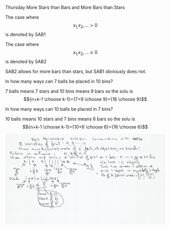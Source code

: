 ---
---

Thursday More Stars than Bars and More Bars than Stars

The case where $$x_{1,}x_{2},...>0$$ is denoted by SAB1

The case where $$x_{1,}x_{2},...\geq0$$ is denoted by SAB2

SAB2 allows for more bars than stars, but SAB1 obviously does not.

In how many ways can 7 balls be placed in 10 bins?

7 balls means 7 stars and 10 bins means 9 bars so the solu is $${n+k-1 \choose k-1}={7+9 \choose 9}={16 \choose 9}$$

In how many ways can 10 balls be placed in 7 bins?

10 balls means 10 stars and 7 bins means 6 bars so the solu is $${n+k-1 \choose k-1}={10+6 \choose 6}={16 \choose 6}$$

![Bamboo](/assets/Combinationswithrepetitions02092021thumbnail.png)
